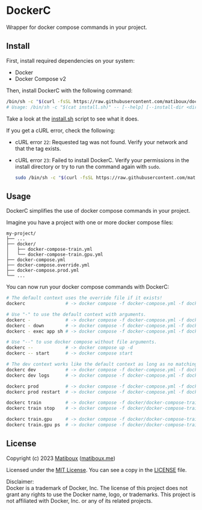 # DockerC

Wrapper for docker compose commands in your project.


## Install

First, install required dependencies on your system:
- Docker
- Docker Compose v2

Then, install DockerC with the following command:

```bash
/bin/sh -c "$(curl -fsSL https://raw.githubusercontent.com/matiboux/dockerc/HEAD/install.sh)"
# Usage: /bin/sh -c "$(cat install.sh)" -- [--help] [--install-dir <dir>] [tag]
```

Take a look at the [install.sh](install.sh) script to see what it does.

If you get a cURL error, check the following:

- cURL error `22`: Requested tag was not found. Verify your network and that the tag exists.

- cURL error `23`: Failed to install DockerC. Verify your permissions in the install directory or try to run the command again with `sudo`.
  ```bash
  sudo /bin/sh -c "$(curl -fsSL https://raw.githubusercontent.com/matiboux/dockerc/HEAD/install.sh)"
  ```


## Usage

DockerC simplifies the use of docker compose commands in your project.

Imagine you have a project with one or more docker compose files:

```
my-project/
├── ...
├── docker/
│   ├── docker-compose-train.yml
│   └── docker-compose-train.gpu.yml
├── docker-compose.yml
├── docker-compose.override.yml
├── docker-compose.prod.yml
└── ...
```

You can now run your docker compose commands with DockerC:

```sh
# The default context uses the override file if it exists!
dockerc               # -> docker compose -f docker-compose.yml -f docker-compose.override.yml up -d

# Use "-" to use the default context with arguments.
dockerc -             # -> docker compose -f docker-compose.yml -f docker-compose.override.yml up -d
dockerc - down        # -> docker compose -f docker-compose.yml -f docker-compose.override.yml down
dockerc - exec app sh # -> docker compose -f docker-compose.yml -f docker-compose.override.yml exec app bash

# Use "--" to use docker compose without file arguments.
dockerc --            # -> docker compose up -d
dockerc -- start      # -> docker compose start

# The dev context works like the default context as long as no matching file is found.
dockerc dev           # -> docker compose -f docker-compose.yml -f docker-compose.override.yml up -d
dockerc dev logs      # -> docker compose -f docker-compose.yml -f docker-compose.override.yml logs

dockerc prod          # -> docker compose -f docker-compose.yml -f docker-compose.prod.yml up -d
dockerc prod restart  # -> docker compose -f docker-compose.yml -f docker-compose.prod.yml restart

dockerc train         # -> docker compose -f docker/docker-compose-train.yml up -d
dockerc train stop    # -> docker compose -f docker/docker-compose-train.yml stop

dockerc train.gpu     # -> docker compose -f docker/docker-compose-train.yml -f docker/docker-compose-train.gpu.yml up -d
dockerc train.gpu ps  # -> docker compose -f docker/docker-compose-train.yml -f docker/docker-compose-train.gpu.yml ps
```


## License

Copyright (c) 2023 [Matiboux](https://github.com/matiboux) ([matiboux.me](https://matiboux.me))

Licensed under the [MIT License](https://opensource.org/license/MIT). You can see a copy in the [LICENSE](LICENSE) file.

Disclaimer:  
Docker is a trademark of Docker, Inc.
The license of this project does not grant any rights to use the Docker name, logo, or trademarks.
This project is not affiliated with Docker, Inc. or any of its related projects.
